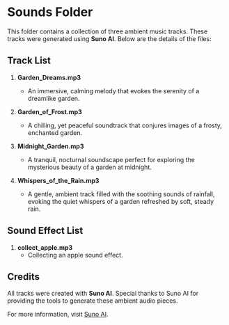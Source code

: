 # Sounds Folder

This folder contains a collection of three ambient music tracks. These tracks were generated using **Suno AI**. Below are the details of the files:

## Track List

1. **Garden_Dreams.mp3**
   - An immersive, calming melody that evokes the serenity of a dreamlike garden.

2. **Garden_of_Frost.mp3**
   - A chilling, yet peaceful soundtrack that conjures images of a frosty, enchanted garden.

3. **Midnight_Garden.mp3**
   - A tranquil, nocturnal soundscape perfect for exploring the mysterious beauty of a garden at midnight.

4. **Whispers_of_the_Rain.mp3**
   - A gentle, ambient track filled with the soothing sounds of rainfall, evoking the quiet whispers of a garden refreshed by soft, steady rain.

## Sound Effect List

1. **collect_apple.mp3**
   - Collecting an apple sound effect.

## Credits

All tracks were created with **Suno AI**. Special thanks to Suno AI for providing the tools to generate these ambient audio pieces.

For more information, visit [Suno AI](https://www.suno.ai).
